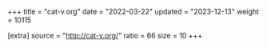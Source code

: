 +++
title = "cat-v.org"
date = "2022-03-22"
updated = "2023-12-13"
weight = 10115

[extra]
source = "http://cat-v.org/"
ratio = 66
size = 10
+++
